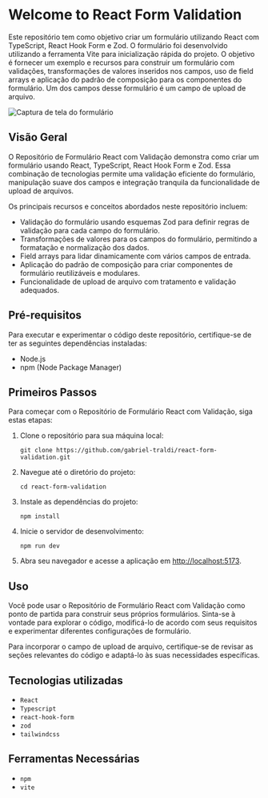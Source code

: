 # Welcome to React Form Validation

Este repositório tem como objetivo criar um formulário utilizando React com TypeScript, React Hook Form e Zod. O formulário foi desenvolvido utilizando a ferramenta Vite para inicialização rápida do projeto. O objetivo é fornecer um exemplo e recursos para construir um formulário com validações, transformações de valores inseridos nos campos, uso de field arrays e aplicação do padrão de composição para os componentes do formulário. Um dos campos desse formulário é um campo de upload de arquivo.

![Captura de tela do formulário](/caminho/para/captura-de-tela.png)

## Visão Geral

O Repositório de Formulário React com Validação demonstra como criar um formulário usando React, TypeScript, React Hook Form e Zod. Essa combinação de tecnologias permite uma validação eficiente do formulário, manipulação suave dos campos e integração tranquila da funcionalidade de upload de arquivos.

Os principais recursos e conceitos abordados neste repositório incluem:

- Validação do formulário usando esquemas Zod para definir regras de validação para cada campo do formulário.
- Transformações de valores para os campos do formulário, permitindo a formatação e normalização dos dados.
- Field arrays para lidar dinamicamente com vários campos de entrada.
- Aplicação do padrão de composição para criar componentes de formulário reutilizáveis e modulares.
- Funcionalidade de upload de arquivo com tratamento e validação adequados.

## Pré-requisitos

Para executar e experimentar o código deste repositório, certifique-se de ter as seguintes dependências instaladas:

- Node.js
- npm (Node Package Manager)

## Primeiros Passos

Para começar com o Repositório de Formulário React com Validação, siga estas etapas:

1. Clone o repositório para sua máquina local:
   ```
   git clone https://github.com/gabriel-traldi/react-form-validation.git
   ```

2. Navegue até o diretório do projeto:
   ```
   cd react-form-validation
   ```

3. Instale as dependências do projeto:
   ```
   npm install
   ```

4. Inicie o servidor de desenvolvimento:
   ```
   npm run dev
   ```

5. Abra seu navegador e acesse a aplicação em [http://localhost:5173](http://localhost:5173).

## Uso

Você pode usar o Repositório de Formulário React com Validação como ponto de partida para construir seus próprios formulários. Sinta-se à vontade para explorar o código, modificá-lo de acordo com seus requisitos e experimentar diferentes configurações de formulário.

Para incorporar o campo de upload de arquivo, certifique-se de revisar as seções relevantes do código e adaptá-lo às suas necessidades específicas.

## Tecnologias utilizadas
- `React`
- `Typescript`
- `react-hook-form`
- `zod`
- `tailwindcss`

## Ferramentas Necessárias
- `npm`
- `vite`
